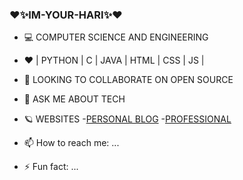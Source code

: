 ### ❤️✨IM-YOUR-HARI✨❤️

- 💻 COMPUTER SCIENCE AND ENGINEERING

- ❤️ | PYTHON | C | JAVA | HTML | CSS | JS |

- 👯 LOOKING TO COLLABORATE ON OPEN SOURCE

- 💬 ASK ME ABOUT TECH

- 🪐 WEBSITES
      -[PERSONAL BLOG](https://jinn-pusthakam.blogspot.com/)
      -[PROFESSIONAL](https://wovenwebs.ml/)
- 📫 How to reach me: ...

- ⚡ Fun fact: ...

